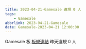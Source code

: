 ```yaml
---
title: 2023-04-21-Gamesale 違規 0 人
tags:
    - Gamesale
abbrlink: 2023-04-21-Gamesale
date: Gamesale-2023-04-21 12:00:00
---
```

Gamesale 板 [板規連結](https://www.ptt.cc/bbs/Gossiping/M.1637425085.A.07D.html)
昨天違規 0 人

